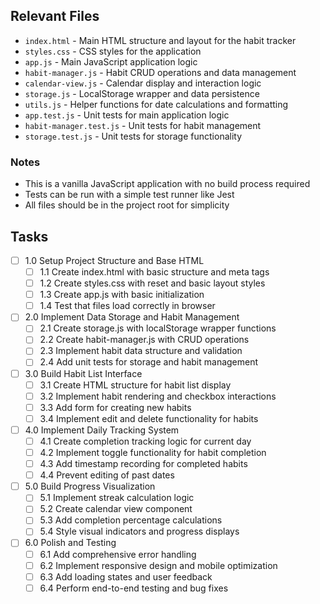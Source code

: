 ## Relevant Files

- `index.html` - Main HTML structure and layout for the habit tracker
- `styles.css` - CSS styles for the application
- `app.js` - Main JavaScript application logic
- `habit-manager.js` - Habit CRUD operations and data management
- `calendar-view.js` - Calendar display and interaction logic
- `storage.js` - LocalStorage wrapper and data persistence
- `utils.js` - Helper functions for date calculations and formatting
- `app.test.js` - Unit tests for main application logic
- `habit-manager.test.js` - Unit tests for habit management
- `storage.test.js` - Unit tests for storage functionality

### Notes

- This is a vanilla JavaScript application with no build process required
- Tests can be run with a simple test runner like Jest
- All files should be in the project root for simplicity

## Tasks

- [ ] 1.0 Setup Project Structure and Base HTML
  - [ ] 1.1 Create index.html with basic structure and meta tags
  - [ ] 1.2 Create styles.css with reset and basic layout styles
  - [ ] 1.3 Create app.js with basic initialization
  - [ ] 1.4 Test that files load correctly in browser

- [ ] 2.0 Implement Data Storage and Habit Management
  - [ ] 2.1 Create storage.js with localStorage wrapper functions
  - [ ] 2.2 Create habit-manager.js with CRUD operations
  - [ ] 2.3 Implement habit data structure and validation
  - [ ] 2.4 Add unit tests for storage and habit management

- [ ] 3.0 Build Habit List Interface
  - [ ] 3.1 Create HTML structure for habit list display
  - [ ] 3.2 Implement habit rendering and checkbox interactions
  - [ ] 3.3 Add form for creating new habits
  - [ ] 3.4 Implement edit and delete functionality for habits

- [ ] 4.0 Implement Daily Tracking System
  - [ ] 4.1 Create completion tracking logic for current day
  - [ ] 4.2 Implement toggle functionality for habit completion
  - [ ] 4.3 Add timestamp recording for completed habits
  - [ ] 4.4 Prevent editing of past dates

- [ ] 5.0 Build Progress Visualization
  - [ ] 5.1 Implement streak calculation logic
  - [ ] 5.2 Create calendar view component
  - [ ] 5.3 Add completion percentage calculations
  - [ ] 5.4 Style visual indicators and progress displays

- [ ] 6.0 Polish and Testing
  - [ ] 6.1 Add comprehensive error handling
  - [ ] 6.2 Implement responsive design and mobile optimization
  - [ ] 6.3 Add loading states and user feedback
  - [ ] 6.4 Perform end-to-end testing and bug fixes